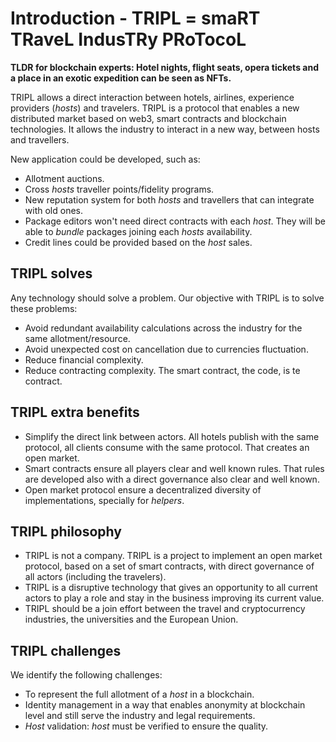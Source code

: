 # Introduction - TRIPL = smaRT TRaveL IndusTRy PRoTocoL

**TLDR for blockchain experts: Hotel nights, flight seats, opera tickets and a place in an exotic expedition can be 
seen as NFTs.**

TRIPL allows a direct interaction between hotels, airlines, experience providers (_hosts_) and travelers. TRIPL is
a protocol that enables a new distributed market based on web3, smart contracts and blockchain technologies. It 
allows the industry to interact in a new way, between hosts and travellers.

New application could be developed, such as:
- Allotment auctions.
- Cross _hosts_ traveller points/fidelity programs.
- New reputation system for both _hosts_ and travellers that can integrate with old ones.
- Package editors won't need direct contracts with each _host_. They will be able to _bundle_ packages joining each 
  _hosts_ availability.
- Credit lines could be provided based on the _host_ sales.



## TRIPL solves

Any technology should solve a problem. Our objective with TRIPL is to solve these problems:

- Avoid redundant availability calculations across the industry for the same allotment/resource.
- Avoid unexpected cost on cancellation due to currencies fluctuation. 
- Reduce financial complexity.
- Reduce contracting complexity. The smart contract, the code, is te contract.

## TRIPL extra benefits

- Simplify the direct link between actors. All hotels publish with the same protocol, all clients consume with the same
  protocol. That creates an open market.
- Smart contracts ensure all players clear and well known rules. That rules are developed also with a direct governance
  also clear and well known.
- Open market protocol ensure a decentralized diversity of implementations, specially for _helpers_.

## TRIPL philosophy

- TRIPL is not a company. TRIPL is a project to implement an open market protocol, based on a set of smart contracts,
  with direct governance of all actors (including the travelers).
- TRIPL is a disruptive technology that gives an opportunity to all current actors to play a role and stay in the
  business improving its current value.
- TRIPL should be a join effort between the travel and cryptocurrency industries, the universities and the European
  Union.

## TRIPL challenges

We identify the following challenges:

- To represent the full allotment of a _host_ in a blockchain.
- Identity management in a way that enables anonymity at blockchain level and still serve the industry and legal
  requirements.
- _Host_ validation: _host_ must be verified to ensure the quality.


